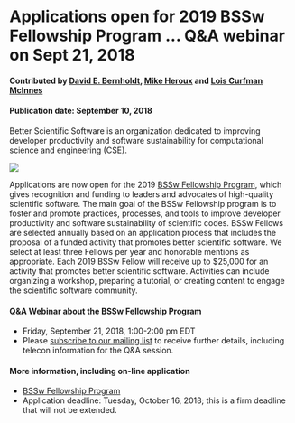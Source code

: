 # Applications open for 2019 BSSw Fellowship Program ... Q&A webinar on Sept 21, 2018


#### Contributed by [David E. Bernholdt](https://github.com/bernhold "David E. Bernholdt GitHub Profile"), [Mike Heroux](https://github.com/maherou "Mike Heroux GitHub Profile") and [Lois Curfman McInnes](https://github.com/curfman "Lois Curfman McInnes GitHub Profile") 

#### Publication date: September 10, 2018

Better Scientific Software is an organization dedicated to improving developer productivity and software sustainability for computational science and engineering (CSE).

<img src='https://github.com/betterscientificsoftware/images/raw/master/BSSwResourceTopics2018.png' class='page' />

<br>

Applications are now open for the 2019 [BSSw Fellowship Program](https://bssw.io/pages/bssw-fellowship-program), which gives recognition and funding to leaders and advocates of high-quality scientific software.  The main goal of the BSSw Fellowship program is to foster and promote practices, processes, and tools to improve developer productivity and software sustainability of scientific codes.  BSSw Fellows are selected annually based on an application process that includes the proposal of a funded activity that promotes better scientific software. We select at least three Fellows per year and honorable mentions as appropriate. Each 2019 BSSw Fellow will receive up to $25,000 for an activity that promotes better scientific software. Activities can include organizing a workshop, preparing a tutorial, or creating content to engage the scientific software community. 

#### Q&A Webinar about the BSSw Fellowship Program
- Friday, September 21, 2018, 1:00-2:00 pm EDT 
- Please [subscribe to our mailing list](https://bssw.io/pages/receive-our-email-digest) to receive further details, including telecon information for the Q&A session.

#### More information, including on-line application
- [BSSw Fellowship Program](https://bssw.io/fellowship)
- Application deadline: Tuesday, October 16, 2018; this is a firm deadline that will not be extended.

<!---
Publish: yes
RSS update: 2018-09-10
Categories: collaboration
Topics: projects and organizations
Tags: bssw-blog-article
Level: 2
Prerequisites: default
Aggregate: none
--->
